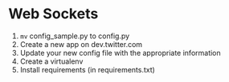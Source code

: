 # Web Sockets

1. `mv` config_sample.py to config.py
2. Create a new app on dev.twitter.com
3. Update your new config file with the appropriate information
4. Create a virtualenv
5. Install requirements (in requirements.txt)
